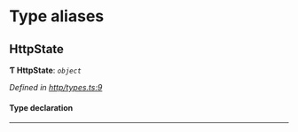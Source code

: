 

# Type aliases

<a id="httpstate"></a>

##  HttpState

**Ƭ HttpState**: *`object`*

*Defined in [http/types.ts:9](https://github.com/polkadot-js/api/blob/825408d/packages/rpc-provider/src/http/types.ts#L9)*

#### Type declaration

___

